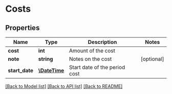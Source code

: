 # Costs

## Properties

Name | Type | Description | Notes
------------ | ------------- | ------------- | -------------
**cost** | **int** | Amount of the cost |
**note** | **string** | Notes on the cost | [optional]
**start_date** | [**\DateTime**](\DateTime.md) | Start date of the period cost |

[[Back to Model list]](../../README.md#models) [[Back to API list]](../../README.md#endpoints) [[Back to README]](../../README.md)
